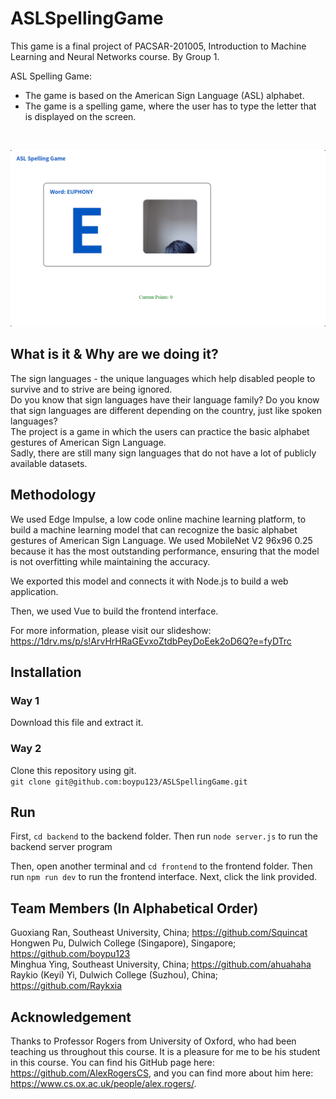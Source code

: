# ASLSpellingGame

This game is a final project of PACSAR-201005, Introduction to Machine Learning and Neural Networks course. By Group 1. <br>

ASL Spelling Game: 
- The game is based on the American Sign Language (ASL) alphabet.
- The game is a spelling game, where the user has to type the letter that is displayed on the screen.
<br>

![Preview](./Preview.png)

## What is it & Why are we doing it?
The sign languages - the unique languages which help disabled people to survive and to strive are being ignored. <br>
Do you know that sign languages have their language family? Do you know that sign languages are different depending on the country, just like spoken languages? <br>
The project is a game in which the users can practice the basic alphabet gestures of American Sign Language. <br>
Sadly, there are still many sign languages that do not have a lot of publicly available datasets.

## Methodology
We used Edge Impulse, a low code online machine learning platform, to build a machine learning model that can recognize the basic alphabet gestures of American Sign Language. We used MobileNet V2 96x96 0.25 because it has the most outstanding performance, ensuring that the model is not overfitting while maintaining the accuracy. <br>

We exported this model and connects it with Node.js to build a web application. <br>

Then, we used Vue to build the frontend interface. <br>

For more information, please visit our slideshow: https://1drv.ms/p/s!ArvHrHRaGEvxoZtdbPeyDoEek2oD6Q?e=fyDTrc

## Installation
### Way 1
Download this file and extract it.

### Way 2
Clone this repository using git. <br>
``git clone git@github.com:boypu123/ASLSpellingGame.git``

## Run

First, ``cd backend`` to the backend folder. Then run ``node server.js`` to run the backend server program<br>

Then, open another terminal and ``cd frontend`` to the frontend folder. Then run ``npm run dev`` to run the frontend interface. Next, click the link provided.

## Team Members (In Alphabetical Order)
Guoxiang Ran, Southeast University, China; https://github.com/Squincat <br>
Hongwen Pu, Dulwich College (Singapore), Singapore; https://github.com/boypu123 <br>
Minghua Ying, Southeast University, China; https://github.com/ahuahaha <br>
Raykio (Keyi) Yi, Dulwich College (Suzhou), China; https://github.com/Raykxia


## Acknowledgement

Thanks to Professor Rogers from University of Oxford, who had been teaching us throughout this course. It is a pleasure for me to be his student in this course. You can find his GitHub page here: https://github.com/AlexRogersCS, and you can find more about him here: https://www.cs.ox.ac.uk/people/alex.rogers/.